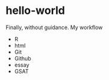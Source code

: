 # hello-world
Finally, without guidance.
My workflow
  - R
  - html
  - Git
  - Github
  - essay
  - GSAT
